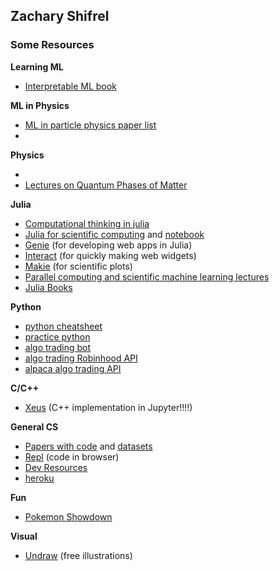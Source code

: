 ## Zachary Shifrel


### Some Resources



**Learning ML** 

- [Interpretable ML book](https://christophm.github.io/interpretable-ml-book/)


**ML in Physics**

- [ML in particle physics paper list](https://iml-wg.github.io/HEPML-LivingReview/)
- 

**Physics**

- 
- [Lectures on Quantum Phases of Matter](https://www.youtube.com/playlist?list=PLcD25rnTeV9jhSKskNT4xzlNxw3REcxnS)

**Julia**

- [Computational thinking in julia](https://computationalthinking.mit.edu/Fall20/)
- [Julia for scientific computing](https://github.com/UCIDataScienceInitiative/IntroToJulia) and [notebook](http://ucidatascienceinitiative.github.io/IntroToJulia/)
- [Genie](https://genieframework.com/) (for developing web apps in Julia)
- [Interact](https://github.com/JuliaGizmos/Interact.jl) (for quickly making web widgets)
- [Makie](https://github.com/JuliaPlots/Makie.jl) (for scientific plots)
- [Parallel computing and scientific machine learning lectures](https://github.com/mitmath/18337)
- [Julia Books](https://julialang.org/learning/books/)


**Python**

- [python cheatsheet](https://gto76.github.io/python-cheatsheet/)
- [practice python](https://www.practicepython.org/)
- [algo trading bot](https://conorjohanlon.com/lets-design-part-1/)
- [algo trading Robinhood API](https://algotrading101.com/learn/robinhood-api-guide/)
- [alpaca algo trading API](https://github.com/alpacahq/alpaca-trade-api-python)

**C/C++**

- [Xeus](https://github.com/jupyter-xeus/xeus) (C++ implementation in Jupyter!!!!)

**General CS**
- [Papers with code](https://paperswithcode.com/) and [datasets](https://paperswithcode.com/datasets)
- [Repl](https://repl.it/) (code in browser)
- [Dev Resources](https://devresourc.es/)
- [heroku](https://www.heroku.com/)

**Fun**

- [Pokemon Showdown](https://play.pokemonshowdown.com/)

**Visual**
- [Undraw](https://undraw.co/) (free illustrations)
